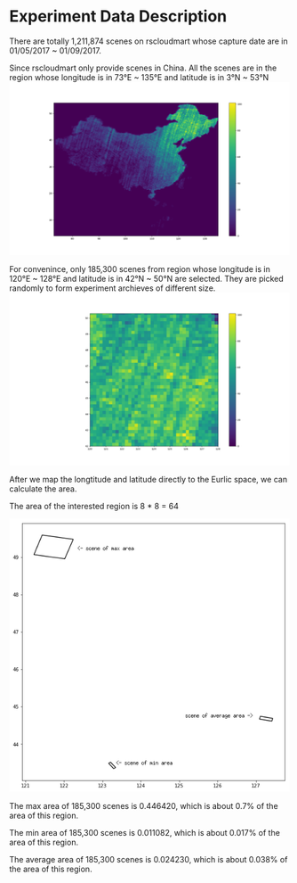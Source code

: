 # Experiment Data Description
There are totally 1,211,874 scenes on rscloudmart whose capture date are in 01/05/2017 \~ 01/09/2017. 

Since rscloudmart only provide scenes in China. All the scenes are in the region whose longitude is in 73°E \~ 135°E and latitude is in 3°N \~ 53°N
![](fig/scenes_dist.png)

For convenince, only 185,300 scenes from region whose longitude is in 120°E \~ 128°E and latitude is in 42°N \~ 50°N are selected. They are picked randomly to form experiment archieves of different size.
![](fig/selected_region.png)


After we map the longtitude and latitude directly to the Eurlic space, we can calculate the area.

The area of the interested region is 8 * 8 = 64

![](fig/sample_scenes.png)

The max area of 185,300 scenes is 0.446420, which is about 0.7% of the area of this region.

The min area of 185,300 scenes is 0.011082, which is about 0.017% of the area of this region.

The average area of 185,300 scenes is 0.024230, which is about 0.038% of the area of this region.
